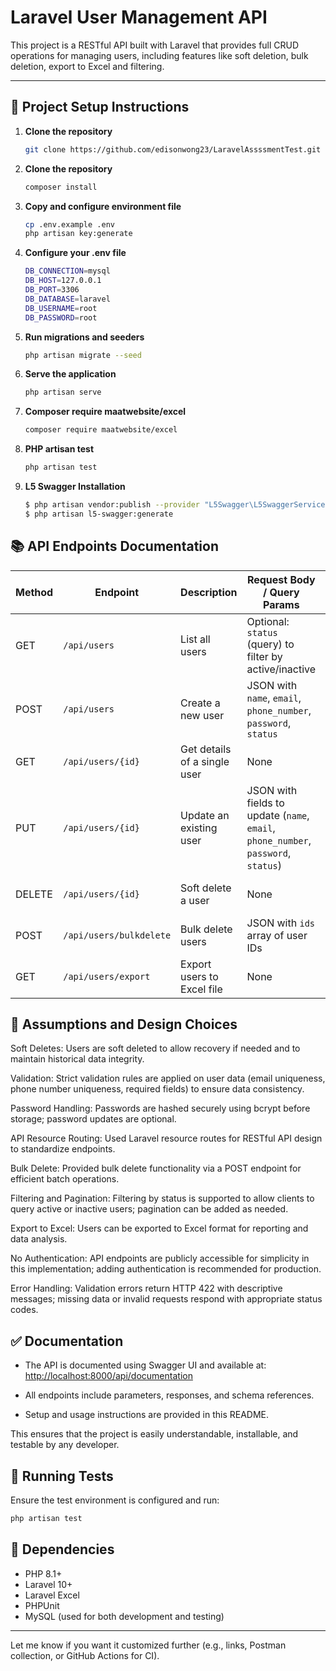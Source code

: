 # Laravel User Management API

This project is a RESTful API built with Laravel that provides full CRUD operations for managing users, including features like soft deletion, bulk deletion, export to Excel and filtering.

---

## 🚀 Project Setup Instructions

1. **Clone the repository**
   ```bash
   git clone https://github.com/edisonwong23/LaravelAssssmentTest.git

2. **Clone the repository**
   ```bash
   composer install  
3. **Copy and configure environment file**  
   ```bash
   cp .env.example .env  
   php artisan key:generate
4. **Configure your .env file**
      ```bash
   DB_CONNECTION=mysql
   DB_HOST=127.0.0.1
   DB_PORT=3306
   DB_DATABASE=laravel
   DB_USERNAME=root
   DB_PASSWORD=root
5. **Run migrations and seeders**
   ```bash
   php artisan migrate --seed  
6. **Serve the application**
   ```bash
   php artisan serve  

7. **Composer require maatwebsite/excel**
   ```bash
   composer require maatwebsite/excel  
8. **PHP artisan test**
    ```bash
    php artisan test
9. **L5 Swagger Installation**
    ```bash
    $ php artisan vendor:publish --provider "L5Swagger\L5SwaggerServiceProvider"
    $ php artisan l5-swagger:generate
## 📚 API Endpoints Documentation
| Method | Endpoint                | Description                  | Request Body / Query Params                                                        | Response                      |
| ------ | ----------------------- | ---------------------------- | ---------------------------------------------------------------------------------- | ----------------------------- |
| GET    | `/api/users`            | List all users               | Optional: `status` (query) to filter by active/inactive                            | JSON array of users           |
| POST   | `/api/users`            | Create a new user            | JSON with `name`, `email`, `phone_number`, `password`, `status`                    | Created user data + message   |
| GET    | `/api/users/{id}`       | Get details of a single user | None                                                                               | User data                     |
| PUT    | `/api/users/{id}`       | Update an existing user      | JSON with fields to update (`name`, `email`, `phone_number`, `password`, `status`) | Updated user data + message   |
| DELETE | `/api/users/{id}`       | Soft delete a user           | None                                                                               | Deletion confirmation message |
| POST   | `/api/users/bulkdelete` | Bulk delete users            | JSON with `ids` array of user IDs                                                  | Bulk deletion confirmation    |
| GET    | `/api/users/export`     | Export users to Excel file   | None                                                                               | Excel file download           |

## 📂 **Assumptions and Design Choices**
Soft Deletes: Users are soft deleted to allow recovery if needed and to maintain historical data integrity.

Validation: Strict validation rules are applied on user data (email uniqueness, phone number uniqueness, required fields) to ensure data consistency.

Password Handling: Passwords are hashed securely using bcrypt before storage; password updates are optional.

API Resource Routing: Used Laravel resource routes for RESTful API design to standardize endpoints.

Bulk Delete: Provided bulk delete functionality via a POST endpoint for efficient batch operations.

Filtering and Pagination: Filtering by status is supported to allow clients to query active or inactive users; pagination can be added as needed.

Export to Excel: Users can be exported to Excel format for reporting and data analysis.

No Authentication: API endpoints are publicly accessible for simplicity in this implementation; adding authentication is recommended for production.

Error Handling: Validation errors return HTTP 422 with descriptive messages; missing data or invalid requests respond with appropriate status codes.
## ✅ Documentation

- The API is documented using Swagger UI and available at:  
  [http://localhost:8000/api/documentation](http://localhost:8000/api/documentation)

- All endpoints include parameters, responses, and schema references.

- Setup and usage instructions are provided in this README.

This ensures that the project is easily understandable, installable, and testable by any developer.


## 🧪 **Running Tests**

Ensure the test environment is configured and run:
```bash
php artisan test
```
## 📎 Dependencies
- PHP 8.1+
- Laravel 10+
- Laravel Excel
- PHPUnit
- MySQL (used for both development and testing)


---

Let me know if you want it customized further (e.g., links, Postman collection, or GitHub Actions for CI).
